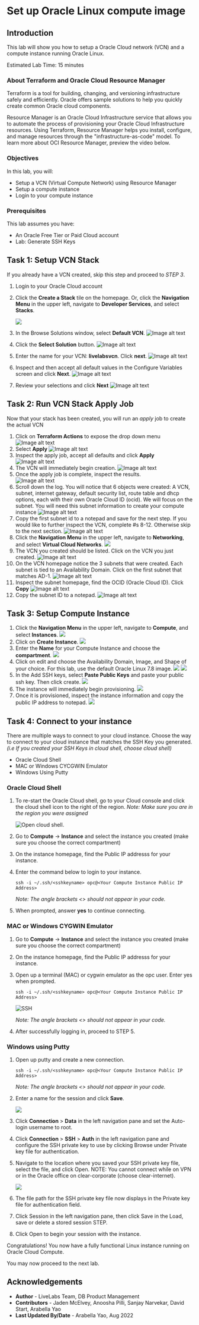 # Set up Oracle Linux compute image

## Introduction
This lab will show you how to setup a Oracle Cloud network (VCN) and a compute instance running Oracle Linux.

Estimated Lab Time:  15 minutes

### About Terraform and Oracle Cloud Resource Manager
Terraform is a tool for building, changing, and versioning infrastructure safely and efficiently.  Oracle offers sample solutions to help you quickly create common Oracle cloud components.

Resource Manager is an Oracle Cloud Infrastructure service that allows you to automate the process of provisioning your Oracle Cloud Infrastructure resources. Using Terraform, Resource Manager helps you install, configure, and manage resources through the "infrastructure-as-code" model. To learn more about OCI Resource Manager, preview the video below.

[](youtube:udJdVCz5HYs)

### Objectives
In this lab, you will:
* Setup a VCN (Virtual Compute Network) using Resource Manager
* Setup a compute instance
* Login to your compute instance

### Prerequisites

This lab assumes you have:
- An Oracle Free Tier or Paid Cloud account
- Lab:  Generate SSH Keys

## Task 1: Setup VCN Stack
If you already have a VCN created, skip this step and proceed to *STEP 3*.

1.  Login to your Oracle Cloud account
2.  Click the **Create a Stack** tile on the homepage.  Or, click the **Navigation Menu** in the upper left, navigate to **Developer Services**, and select **Stacks**.

	![](https://oracle-livelabs.github.io/common/images/console/developer-resmgr-stacks.png " ")
3.  In the Browse Solutions window, select **Default VCN**.
    ![Image alt text](images/db19c-freetier-step1-2.png " ")

4. Click the **Select Solution** button.
   ![Image alt text](images/db19c-freetier-step1-3.png " ")
5.  Enter the name for your VCN:  **livelabsvcn**.  Click **next**.
   ![Image alt text](images/db19c-freetier-step1-4.png " ")
6. Inspect and then accept all default values in the Configure Variables screen and click **Next**.
   ![Image alt text](images/db19c-freetier-step1-5.png " ")
7.  Review your selections and click **Next**
   ![Image alt text](images/db19c-freetier-step1-6.png " ")

## Task 2: Run VCN Stack Apply Job
Now that your stack has been created, you will run an *apply* job to create the actual VCN
1. Click on **Terraform Actions** to expose the drop down menu
![Image alt text](images/db19c-freetier-step1-7.png " ")
2. Select **Apply**
![Image alt text](images/db19c-freetier-step1-8.png " ")
3. Inspect the apply job, accept all defaults and click **Apply**
![Image alt text](images/db19c-freetier-step1-9.png " ")
4. The VCN will immediately begin creation.
![Image alt text](images/db19c-freetier-step1-10.png " ")
5. Once the apply job is complete, inspect the results.  
![Image alt text](images/db19c-freetier-step1-11.png " ")
6. Scroll down the log.  You will notice that 6 objects were created:  A VCN, subnet, internet gateway, default security list, route table and dhcp options, each with their own Oracle Cloud ID (ocid).  We will focus on the subnet.  You will need this subnet information to create your compute instance
![Image alt text](images/db19c-freetier-step1-12.png " ")
7. Copy the first subnet id to a notepad and save for the next step.  If you would like to further inspect the VCN, complete #s 8-12.  Otherwise skip to the next section.
![Image alt text](images/db19c-freetier-step1-13.png " ")
8.  Click the **Navigation Menu** in the upper left, navigate to **Networking**, and select **Virtual Cloud Networks**.
![](https://oracle-livelabs.github.io/common/images/console/networking-vcn.png " ")
9.  The VCN you created should be listed.  Click on the VCN you just created.
![Image alt text](images/db19c-freetier-step1-15.png " ")  
10.  On the VCN homepage notice the 3 subnets that were created.  Each subnet is tied to an Availability Domain.  Click on the first subnet that matches AD-1.
![Image alt text](images/db19c-freetier-step1-16.png " ")  
11.  Inspect the subnet homepage, find the OCID (Oracle Cloud ID).  Click **Copy**
![Image alt text](images/db19c-freetier-step1-17.png " ")  
12. Copy the subnet ID to a notepad.
![Image alt text](images/db19c-freetier-step1-18.png " ")        

## Task 3: Setup Compute Instance

1. Click the **Navigation Menu** in the upper left, navigate to **Compute**, and select **Instances**.
    ![](https://oracle-livelabs.github.io/common/images/console/compute-instances.png " ")
2. Click on **Create Instance**. 
    ![](images/setup-linux-ft-create-instance.png " ")
3. Enter the **Name** for your Compute Instance and choose the **compartment**. 
    ![](images/setup-linux-ft-name-compartment.png " ")
4. Click on edit and choose the Availability Domain, Image, and Shape of your choice. For this lab, use the default Oracle Linux 7.8 image.
    ![](images/setup-linux-ft-choose-image.png " ")
    ![](images/setup-linux-ft-choose-image-2.png " ")
5. In the Add SSH keys, select **Paste Public Keys** and paste your public ssh key. Then click create. 
    ![](images/setup-linux-ft-paste-sshkey.png " ")
6. The instance will immediately begin provisioning.
    ![](images/setup-linux-ft-provisioning.png " ")
7. Once it is provisioned, inspect the instance information and copy the public IP address to notepad.
    ![](images/setup-linux-ft-copy-ipaddress.png " ")

## Task 4: Connect to your instance

There are multiple ways to connect to your cloud instance.  Choose the way to connect to your cloud instance that matches the SSH Key you generated.  *(i.e If you created your SSH Keys in cloud shell, choose cloud shell)*

- Oracle Cloud Shell
- MAC or Windows CYCGWIN Emulator
- Windows Using Putty

### Oracle Cloud Shell

1. To re-start the Oracle Cloud shell, go to your Cloud console and click the cloud shell icon to the right of the region.  *Note: Make sure you are in the region you were assigned*

    ![Open cloud shell.](https://oracle-livelabs.github.io/common/images/console/cloud-shell-open.png " ")

2.  Go to **Compute** -> **Instance** and select the instance you created (make sure you choose the correct compartment)
3.  On the instance homepage, find the Public IP addresss for your instance.

4.  Enter the command below to login to your instance.    
    ````
    ssh -i ~/.ssh/<sshkeyname> opc@<Your Compute Instance Public IP Address>
    ````

    *Note: The angle brackets <> should not appear in your code.*
5.  When prompted, answer **yes** to continue connecting.

### MAC or Windows CYGWIN Emulator
1.  Go to **Compute** -> **Instance** and select the instance you created (make sure you choose the correct compartment)
2.  On the instance homepage, find the Public IP addresss for your instance.

3.  Open up a terminal (MAC) or cygwin emulator as the opc user.  Enter yes when prompted.

    ````
    ssh -i ~/.ssh/<sshkeyname> opc@<Your Compute Instance Public IP Address>
    ````
    ![SSH](./images/ssh-first-time.png " ")


    *Note: The angle brackets <> should not appear in your code.*

4.  After successfully logging in, proceed to STEP 5.

### Windows using Putty

1.  Open up putty and create a new connection.

    ````
    ssh -i ~/.ssh/<sshkeyname> opc@<Your Compute Instance Public IP Address>
    ````
    *Note: The angle brackets <> should not appear in your code.*

2.  Enter a name for the session and click **Save**.

    ![](./images/putty-setup.png " ")

3. Click **Connection** > **Data** in the left navigation pane and set the Auto-login username to root.

4. Click **Connection** > **SSH** > **Auth** in the left navigation pane and configure the SSH private key to use by clicking Browse under Private key file for authentication.

5. Navigate to the location where you saved your SSH private key file, select the file, and click Open.  NOTE:  You cannot connect while on VPN or in the Oracle office on clear-corporate (choose clear-internet).

    ![](./images/putty-auth.png " ")

6. The file path for the SSH private key file now displays in the Private key file for authentication field.

7. Click Session in the left navigation pane, then click Save in the Load, save or delete a stored session STEP.

8. Click Open to begin your session with the instance.

Congratulations!  You now have a fully functional Linux instance running on Oracle Cloud Compute.  

You may now proceed to the next lab.

## Acknowledgements
- **Author** - LiveLabs Team, DB Product Management
- **Contributors** - Jaden McElvey, Anoosha Pilli, Sanjay Narvekar, David Start, Arabella Yao
- **Last Updated By/Date** - Arabella Yao, Aug 2022